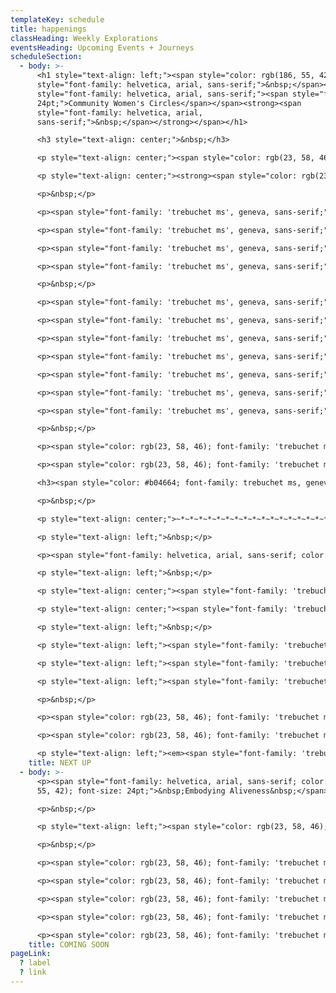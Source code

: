 ```yaml
---
templateKey: schedule
title: happenings
classHeading: Weekly Explorations
eventsHeading: Upcoming Events + Journeys
scheduleSection:
  - body: >-
      <h1 style="text-align: left;"><span style="color: rgb(186, 55, 42);"><span
      style="font-family: helvetica, arial, sans-serif;">&nbsp;</span><span
      style="font-family: helvetica, arial, sans-serif;"><span style="font-size:
      24pt;">Community Women's Circles</span></span><strong><span
      style="font-family: helvetica, arial,
      sans-serif;">&nbsp;</span></strong></span></h1>

      <h3 style="text-align: center;">&nbsp;</h3>

      <p style="text-align: center;"><span style="color: rgb(23, 58, 46); font-family: 'trebuchet ms', geneva, sans-serif; font-size: 18pt;">BE:ing</span></p>

      <p style="text-align: center;"><strong><span style="color: rgb(23, 58, 46); font-family: 'trebuchet ms', geneva, sans-serif; font-size: 12pt;">A Community Ritual for Black Women + Women of Colour&nbsp;</span></strong></p>

      <p>&nbsp;</p>

      <p><span style="font-family: 'trebuchet ms', geneva, sans-serif;">You are invited to come together for the Pisces New Moon, a divine time to revitalise your 2023 comittments.</span></p>

      <p><span style="font-family: 'trebuchet ms', geneva, sans-serif;">In numerology this year is the number 7, the soul search and following the last few years, Pisces New Moon offers us the perfect opportunity to go deep into the ocean of our soul, to reclaim the treasures that lay dormant, waiting for us to bring them to the light.</span></p>

      <p><span style="font-family: 'trebuchet ms', geneva, sans-serif;">&nbsp;</span></p>

      <p><span style="font-family: 'trebuchet ms', geneva, sans-serif;">What treasures you have forgotten, hidden or lost along the way?</span></p>

      <p>&nbsp;</p>

      <p><span style="font-family: 'trebuchet ms', geneva, sans-serif;">Come, reclaim and resurface your deepest desires</span></p>

      <p><span style="font-family: 'trebuchet ms', geneva, sans-serif;">✨Sacred Ceremony</span></p>

      <p><span style="font-family: 'trebuchet ms', geneva, sans-serif;">✨Individual + Collective Inquiry⁠</span></p>

      <p><span style="font-family: 'trebuchet ms', geneva, sans-serif;">✨Embodied practice for dignitity + presence</span></p>

      <p><span style="font-family: 'trebuchet ms', geneva, sans-serif;">✨Heart-Womb Activation</span></p>

      <p><span style="font-family: 'trebuchet ms', geneva, sans-serif;">✨Sonic Journeying</span></p>

      <p><span style="font-family: 'trebuchet ms', geneva, sans-serif;">✨Radical Rest⁠&nbsp;</span></p>

      <p>&nbsp;</p>

      <p><span style="color: rgb(23, 58, 46); font-family: 'trebuchet ms', geneva, sans-serif;">When:<strong>&nbsp; Sunday, 19th February | 12:30- 14:30</strong></span></p>

      <p><span style="color: rgb(23, 58, 46); font-family: 'trebuchet ms', geneva, sans-serif;">Where:<strong> Yoga Reclaimed, Dalston</strong></span></p>

      <h3><span style="color: #b04664; font-family: trebuchet ms, geneva, sans-serif;">Booking coming soon</span></h3>

      <p>&nbsp;</p>

      <p style="text-align: center;">~*~*~*~*~*~*~*~*~*~*~*~*~*~*~*~*~*~*~*~</p>

      <p style="text-align: left;">&nbsp;</p>

      <p><span style="font-family: helvetica, arial, sans-serif; color: rgb(186, 55, 42); font-size: 24pt;">Spring Weekend Retreat</span></p>

      <p style="text-align: left;">&nbsp;</p>

      <p style="text-align: center;"><span style="font-family: 'trebuchet ms', geneva, sans-serif; color: rgb(23, 58, 46); font-size: 18pt;"><strong><em>Moving into a New Season</em></strong></span></p>

      <p style="text-align: center;"><span style="font-family: 'trebuchet ms', geneva, sans-serif; color: rgb(23, 58, 46);"><strong><em>Stepping out with Intention.</em></strong></span></p>

      <p style="text-align: left;">&nbsp;</p>

      <p style="text-align: left;"><span style="font-family: 'trebuchet ms', geneva, sans-serif; color: rgb(23, 58, 46);">Pisces season marks the end of the zodiac cycle and invites us to pause and reflect inward, before moving into the expansive newness of Spring.</span></p>

      <p style="text-align: left;"><span style="font-family: 'trebuchet ms', geneva, sans-serif; color: rgb(23, 58, 46);">Join me and OYA Retreats to orient to what is present for you at this transition. You are invited to share in the transformational magic of Sisterhood. There will be space for intuiting and attun</span><span style="color: rgb(23, 58, 46); font-family: 'trebuchet ms', geneva, sans-serif;">ing</span><span style="color: rgb(23, 58, 46); font-family: 'trebuchet ms', geneva, sans-serif;"> with your</span><span style="color: rgb(23, 58, 46); font-family: 'trebuchet ms', geneva, sans-serif;"> heart-centred values, to anchor you in alignment with your life's vision.&nbsp;</span></p>

      <p style="text-align: left;"><span style="font-family: 'trebuchet ms', geneva, sans-serif;"><a href="https://www.oyaretreats.com/retreats/moving-into-a-new-season" target="_blank" rel="noopener"><strong><span style="color: rgb(176, 70, 100);">Read more and book here</span></strong></a></span></p>

      <p>&nbsp;</p>

      <p><span style="color: rgb(23, 58, 46); font-family: 'trebuchet ms', geneva, sans-serif;">When:<strong>&nbsp; Friday 10th - Sunday 12th March 2023</strong></span></p>

      <p><span style="color: rgb(23, 58, 46); font-family: 'trebuchet ms', geneva, sans-serif;">Where:<strong> Fair Oak Farm, East Sussex</strong></span></p>

      <p style="text-align: left;"><em><span style="font-family: 'trebuchet ms', geneva, sans-serif; color: rgb(23, 58, 46);">This is a collaboration with OYA Retreats.</span></em></p>
    title: NEXT UP
  - body: >-
      <p><span style="font-family: helvetica, arial, sans-serif; color: rgb(186,
      55, 42); font-size: 24pt;">&nbsp;Embodying Aliveness&nbsp;</span></p>

      <p>&nbsp;</p>

      <p style="text-align: left;"><span style="color: rgb(23, 58, 46); font-family: 'trebuchet ms', geneva, sans-serif;"><strong>A Collective Self-Care &amp; Empowerment Journey </strong></span></p>

      <p>&nbsp;</p>

      <p><span style="color: rgb(23, 58, 46); font-family: 'trebuchet ms', geneva, sans-serif;">Embodying Aliveness is a rite of passage created for Black Women and Women of Colour, who seek an intentional space and time to experience more ease and joy in your life.&nbsp;</span></p>

      <p><span style="color: rgb(23, 58, 46); font-family: 'trebuchet ms', geneva, sans-serif;">Join this collective self-care and empowerment journey to explore embodied heart-centred practice through self-inquiry, movement, breath awareness, creative expression and deep rest.</span></p>

      <p><span style="color: rgb(23, 58, 46); font-family: 'trebuchet ms', geneva, sans-serif;">Here you belong, you are seen, heard and celebrated, just as you are. Together we&rsquo;ll create a compassionate and caring community that bears witness to our collective and individual journeys. Each of us giving the other permission to show up, authentically and unapologetically.&nbsp;</span></p>

      <p><span style="color: rgb(23, 58, 46); font-family: 'trebuchet ms', geneva, sans-serif;">Women have gathered like this for millenia. This is a radical act in today&rsquo;s world where our minds are overloaded, our bodies marginalised and our emotional wounds neglected. </span></p>

      <p><span style="color: rgb(23, 58, 46); font-family: 'trebuchet ms', geneva, sans-serif;">This is an invitation to re-member the old ways, to navigate new days, exploring your resource and capacity, to be with the full spectrum of what it feels to be You, Alive, here, now.</span></p>
    title: COMING SOON
pageLink:
  ? label
  ? link
---
```

